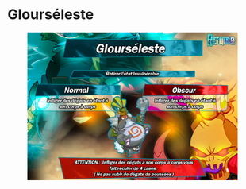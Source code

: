 # Glourséleste

<figure><img src="../../../.gitbook/assets/image (11).png" alt=""><figcaption></figcaption></figure>
